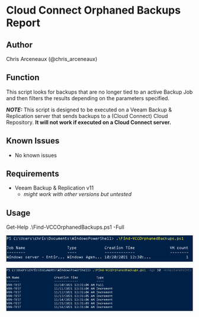 # Cloud Connect Orphaned Backups Report

## Author

Chris Arceneaux (@chris_arceneaux)

## Function

This script looks for backups that are no longer tied to an active Backup Job and then filters the results depending on the parameters specified.

***NOTE:*** This script is designed to be executed on a Veeam Backup & Replication server that sends backups to a (Cloud Connect) Cloud Repository. **It will not work if executed on a Cloud Connect server.**

## Known Issues

* No known issues

## Requirements

* Veeam Backup & Replication v11
  * *might work with other versions but untested*

## Usage

Get-Help .\Find-VCCOrphanedBackups.ps1 -Full

![Sample output](sample-output.png)

![Sample output](sample-output2.png)
